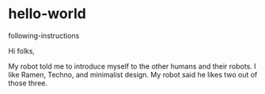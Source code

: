 # hello-world
following-instructions

Hi folks,

My robot told me to introduce myself to the other humans and their robots. I like Ramen, Techno, and minimalist design. My robot said he likes two out of those three.
